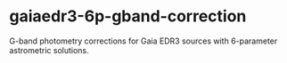 # gaiaedr3-6p-gband-correction
G-band photometry corrections for Gaia EDR3 sources with 6-parameter astrometric solutions.
